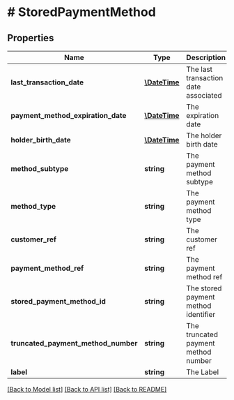 # # StoredPaymentMethod

## Properties

Name | Type | Description | Notes
------------ | ------------- | ------------- | -------------
**last_transaction_date** | [**\DateTime**](\DateTime.md) | The last transaction date associated | [optional] 
**payment_method_expiration_date** | [**\DateTime**](\DateTime.md) | The expiration date | [optional] 
**holder_birth_date** | [**\DateTime**](\DateTime.md) | The holder birth date | [optional] 
**method_subtype** | **string** | The payment method subtype | [optional] 
**method_type** | **string** | The payment method type | [optional] 
**customer_ref** | **string** | The customer ref | [optional] 
**payment_method_ref** | **string** | The payment method ref | [optional] 
**stored_payment_method_id** | **string** | The stored payment method identifier | [optional] 
**truncated_payment_method_number** | **string** | The truncated payment method number | [optional] 
**label** | **string** | The Label | [optional] 

[[Back to Model list]](../../README.md#documentation-for-models) [[Back to API list]](../../README.md#documentation-for-api-endpoints) [[Back to README]](../../README.md)


